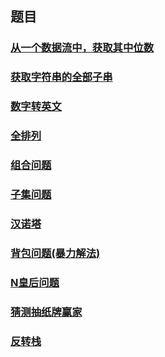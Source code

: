 ## 题目

### [从一个数据流中，获取其中位数](./MedianFinder.java)

### [获取字符串的全部子串](./AllSubsequence.java)

### [数字转英文](./ContentToLetterString.java)

### [全排列](./FullPermutation.java)

### [组合问题](./Combine.java)

### [子集问题](./ReverseStack.java)

### [汉诺塔](./Hanoi.java)

### [背包问题(暴力解法)](./Knapsack.java)

### [N皇后问题](./NQueue.java)

### [猜测抽纸牌赢家](./PredictTheWinner.java)

### [反转栈](./ReverseStack.java)
